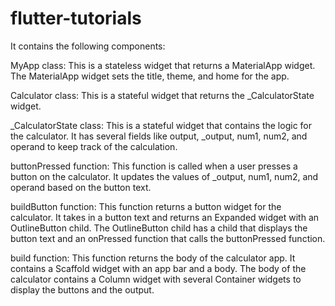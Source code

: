 # flutter-tutorials
It contains the following components:

MyApp class: This is a stateless widget that returns a MaterialApp widget. The MaterialApp widget sets the title, theme, and home for the app.

Calculator class: This is a stateful widget that returns the _CalculatorState widget.

_CalculatorState class: This is a stateful widget that contains the logic for the calculator. It has several fields like output, _output, num1, num2, and operand to keep track of the calculation.

buttonPressed function: This function is called when a user presses a button on the calculator. It updates the values of _output, num1, num2, and operand based on the button text.

buildButton function: This function returns a button widget for the calculator. It takes in a button text and returns an Expanded widget with an OutlineButton child. The OutlineButton child has a child that displays the button text and an onPressed function that calls the buttonPressed function.

build function: This function returns the body of the calculator app. It contains a Scaffold widget with an app bar and a body. The body of the calculator contains a Column widget with several Container widgets to display the buttons and the output.
